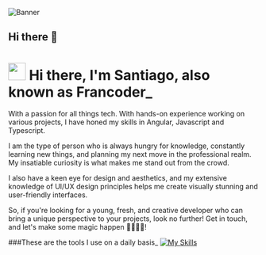 ![Banner](https://github.com/GiacomoFranco/GiacomoFranco/assets/97765706/54b8cfc9-032b-4040-8e1e-edaeac93db93)
## Hi there 👋
<h1><b><img src="https://media.giphy.com/media/hvRJCLFzcasrR4ia7z/giphy.gif" width="35"> Hi there, I'm Santiago, also known as Francoder_ </b></h1>

With a passion for all things tech. With hands-on experience working on various projects, I have honed my skills in Angular, Javascript and Typescript.

I am the type of person who is always hungry for knowledge, constantly learning new things, and planning my next move in the professional realm. My insatiable curiosity is what makes me stand out from the crowd.

I also have a keen eye for design and aesthetics, and my extensive knowledge of UI/UX design principles helps me create visually stunning and user-friendly interfaces.

So, if you're looking for a young, fresh, and creative developer who can bring a unique perspective to your projects, look no further! Get in touch, and let's make some magic happen 🧙🏻‍♂️✨!

###These are the tools I use on a daily basis_
[![My Skills](https://skillicons.dev/icons?i=html,css,js,typescript,angular,vue,sass,git,github,npm,vscode,notion,ps,ai,xd,figma,netlify,vite)](https://skillicons.dev)

<!--
**GiacomoFranco/GiacomoFranco** is a ✨ _special_ ✨ repository because its `README.md` (this file) appears on your GitHub profile.

Here are some ideas to get you started:

- 🔭 I’m currently working on ...
- 🌱 I’m currently learning ...
- 👯 I’m looking to collaborate on ...
- 🤔 I’m looking for help with ...
- 💬 Ask me about ...
- 📫 How to reach me: ...
- 😄 Pronouns: ...
- ⚡ Fun fact: ...
-->
